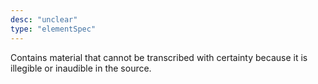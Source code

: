 ```yaml
---
desc: "unclear"
type: "elementSpec"
---
```


Contains material that cannot be transcribed with certainty because it is illegible
or
inaudible in the source.